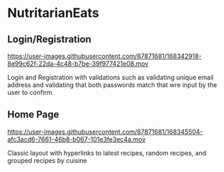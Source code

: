 # NutritarianEats

<h2> Login/Registration </h2>



https://user-images.githubusercontent.com/87871681/168342918-8e99c62f-22da-4c48-b7be-39f977421e08.mov



<p> Login and Registration with validations such as validating unique email address and validating that both 
  passwords match that wre input by the user to confirm. </p>
  
  <h2> Home Page </h2>
  

https://user-images.githubusercontent.com/87871681/168345504-afc3acd6-7661-46b8-b067-101e3fe3ec4a.mov

<p> Classic layout with hyperlinks to latest recipes, random recipes, and grouped recipes by cuisine </p>

